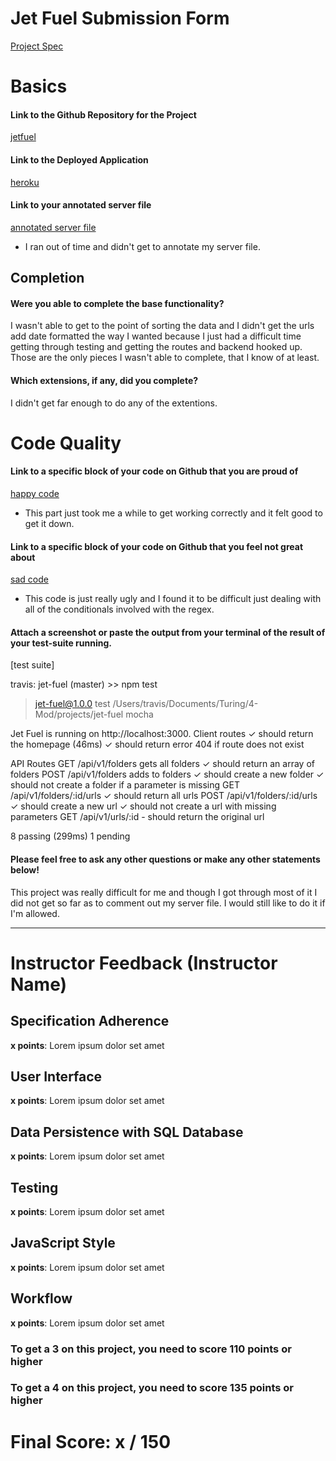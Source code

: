 # Jet Fuel Submission Form

[Project Spec](http://frontend.turing.io/projects/jet-fuel.html)

# Basics

#### Link to the Github Repository for the Project
[jetfuel](https://github.com/tlgreg86/jet-fuel)

#### Link to the Deployed Application
[heroku](https://tg-jetfuel.herokuapp.com/)

#### Link to your annotated server file
[annotated server file]()
* I ran out of time and didn't get to annotate my server file.

## Completion

#### Were you able to complete the base functionality?

I wasn't able to get to the point of sorting the data and I didn't get the urls add date formatted the way I wanted because I just had a difficult time getting through testing and getting the routes and backend hooked up. Those are the only pieces I wasn't able to complete, that I know of at least.

#### Which extensions, if any, did you complete?

I didn't get far enough to do any of the extentions.

# Code Quality

#### Link to a specific block of your code on Github that you are proud of
[happy code](https://github.com/tlgreg86/jet-fuel/blob/8dbf6f42f06cfec1e8a972b411e959a5ffc60852/server.js#L30)

* This part just took me a while to get working correctly and it felt good to get it down.

#### Link to a specific block of your code on Github that you feel not great about
[sad code](https://github.com/tlgreg86/jet-fuel/blob/8dbf6f42f06cfec1e8a972b411e959a5ffc60852/public/scripts.js#L134)

* This code is just really ugly and I found it to be difficult just dealing with all of the conditionals involved with the regex.

#### Attach a screenshot or paste the output from your terminal of the result of your test-suite running.

[test suite]

travis: jet-fuel (master) >> npm test

> jet-fuel@1.0.0 test /Users/travis/Documents/Turing/4-Mod/projects/jet-fuel
> mocha

Jet Fuel is running on http://localhost:3000.
  Client routes
    ✓ should return the homepage (46ms)
    ✓ should return error 404 if route does not exist

  API Routes
    GET /api/v1/folders gets all folders
      ✓ should return an array of folders
    POST /api/v1/folders adds to folders
      ✓ should create a new folder
      ✓ should not create a folder if a parameter is missing
    GET /api/v1/folders/:id/urls
      ✓ should return all urls
    POST /api/v1/folders/:id/urls
      ✓ should create a new url
      ✓ should not create a url with missing parameters
    GET /api/v1/urls/:id
      - should return the original url


  8 passing (299ms)
  1 pending

#### Please feel free to ask any other questions or make any other statements below!

This project was really difficult for me and though I got through most of it I did not get so far as to comment out my server file. I would still like to do it if I'm allowed.

-----


# Instructor Feedback (Instructor Name)

## Specification Adherence

**x points**: Lorem ipsum dolor set amet

## User Interface

**x points**: Lorem ipsum dolor set amet

## Data Persistence with SQL Database

**x points**: Lorem ipsum dolor set amet

## Testing

**x points**: Lorem ipsum dolor set amet

## JavaScript Style

**x points**: Lorem ipsum dolor set amet

## Workflow

**x points**: Lorem ipsum dolor set amet


### To get a 3 on this project, you need to score 110 points or higher
### To get a 4 on this project, you need to score 135 points or higher

# Final Score: x / 150
